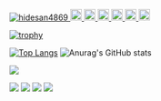 <p align="left">
  <a href="https://github.com/hidesan4869/hidesan4869/">
    <img src="https://komarev.com/ghpvc/?username=hidesan4869" alt="hidesan4869" />
  </a>
  <a href="http://twitter.com/hidesan4869">
    <img height="20" src="https://img.shields.io/twitter/follow/hidesan4869?label=Twitter&logo=twitter&style=flat" />
  </a>
  <a href="https://github.com/hidesan4869">
    <img height="20" src="https://img.shields.io/github/followers/hidesan4869?label=follow&logo=github&style=flat" />
  </a>
  <a href="https://www.reddit.com/user/hidesan4869">
    <img height="20" src="https://img.shields.io/reddit/user-karma/combined/hidesan4869?label=Reddit&logo=reddit&style=flat" />
  </a>
  <a href="https://stackoverflow.com/users/5720201/hidesan4869">
    <img height="20" src="https://img.shields.io/stackexchange/stackoverflow/r/5720201?label=StackOverflow&logo=stack-overflow&style=flat" />
  </a>
  <a href="http://qiita.com/hidesan4869">
    <img height="20" src="https://qiita-badge.apiapi.app/s/hidesan4869/posts.svg" />
  </a>
  <//qiita.com/hidesan4869">
    <img height="20" src="https://qiita-badge.apiapi.app/s/hidesan4869/contributions.svg" />
  </a>
</p>

  
[![trophy](https://github-profile-trophy.vercel.app/?username=hidesan4869&rank=S,AAA,AA,A,B,C&theme=dracula)](https://github.com/hidesan4869/github-profile-trophy)
  
[![Top Langs](https://github-readme-stats.vercel.app/api/top-langs/?username=hidesan4869&layout=compact&theme=dracula)](https://github.com/anuraghazra/github-readme-stats)
![Anurag's GitHub stats](https://github-readme-stats.vercel.app/api?username=hidesan4869&count_private=true&theme=dracula)

![](http://github-profile-summary-cards.vercel.app/api/cards/profile-details?username=hidesan4869&theme=dracula)
  
![](http://github-profile-summary-cards.vercel.app/api/cards/repos-per-language?username=hidesan4869&theme=dracula)
![](http://github-profile-summary-cards.vercel.app/api/cards/most-commit-language?username=hidesan4869&theme=dracula)
![](http://github-profile-summary-cards.vercel.app/api/cards/stats?username=hidesan4869&theme=dracula)
![](http://github-profile-summary-cards.vercel.app/api/cards/productive-time?username=hidesan4869&theme=dracula&utcOffset=8)
